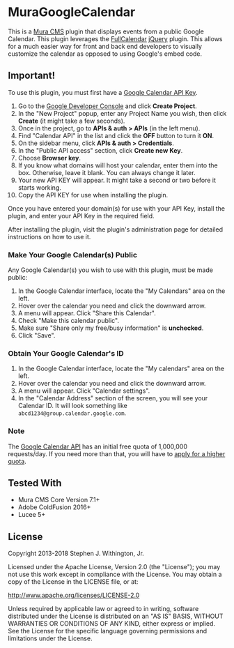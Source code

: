 # MuraGoogleCalendar

This is a [Mura CMS](http://getmura.com) plugin that displays events from a public Google Calendar. This plugin leverages the [FullCalendar](http://fullcalendar.io) [jQuery](http://jquery.com) plugin. This allows for a much easier way for front and back end developers to visually customize the calendar as opposed to using Google's embed code.

## Important!
To use this plugin, you must first have a [Google Calendar API Key](https://console.developers.google.com/project).

  1. Go to the [Google Developer Console](https://console.developers.google.com/project) and click **Create Project**.
  2. In the "New Project" popup, enter any Project Name you wish, then click **Create** (it might take a few seconds).
  3. Once in the project, go to **APIs & auth > APIs** (in the left menu).
  4. Find "Calendar API" in the list and click the **OFF** button to turn it **ON**.
  5. On the sidebar menu, click **APIs & auth > Credentials**.
  6. In the "Public API access" section, click **Create new Key**.
  7. Choose **Browser key**.
  8. If you know what domains will host your calendar, enter them into the box. Otherwise, leave it blank. You can always change it later.
  9. Your new API KEY will appear. It might take a second or two before it starts working.
  10. Copy the API KEY for use when installing the plugin.

Once you have entered your domain(s) for use with your API Key, install the plugin, and enter your API Key in the required field.

After installing the plugin, visit the plugin's administration page for detailed instructions on how to use it.

### Make Your Google Calendar(s) Public
Any Google Calendar(s) you wish to use with this plugin, must be made public:

  1. In the Google Calendar interface, locate the "My Calendars" area on the left.
  2. Hover over the calendar you need and click the downward arrow.
  3. A menu will appear. Click "Share this Calendar".
  4. Check "Make this calendar public".
  5. Make sure "Share only my free/busy information" is **unchecked**.
  6. Click "Save".

### Obtain Your Google Calendar's ID

  1. In the Google Calendar interface, locate the "My calendars" area on the left.
  2. Hover over the calendar you need and click the downward arrow.
  3. A menu will appear. Click "Calendar settings".
  4. In the "Calendar Address" section of the screen, you will see your Calendar ID. It will look something like `abcd1234@group.calendar.google.com`.

### Note
The [Google Calendar API](https://console.developers.google.com/project) has an initial free quota of 1,000,000 requests/day. If you need more than that, you will have to [apply for a higher quota](https://support.google.com/code/contact/calendar_api_quota).

## Tested With
* Mura CMS Core Version 7.1+
* Adobe ColdFusion 2016+
* Lucee 5+

## License
Copyright 2013-2018 Stephen J. Withington, Jr.

Licensed under the Apache License, Version 2.0 (the "License"); you may not use this work except in compliance with the License. You may obtain a copy of the License in the LICENSE file, or at:

http://www.apache.org/licenses/LICENSE-2.0

Unless required by applicable law or agreed to in writing, software distributed under the License is distributed on an "AS IS" BASIS, WITHOUT WARRANTIES OR CONDITIONS OF ANY KIND, either express or implied. See the License for the specific language governing permissions and limitations under the License.
